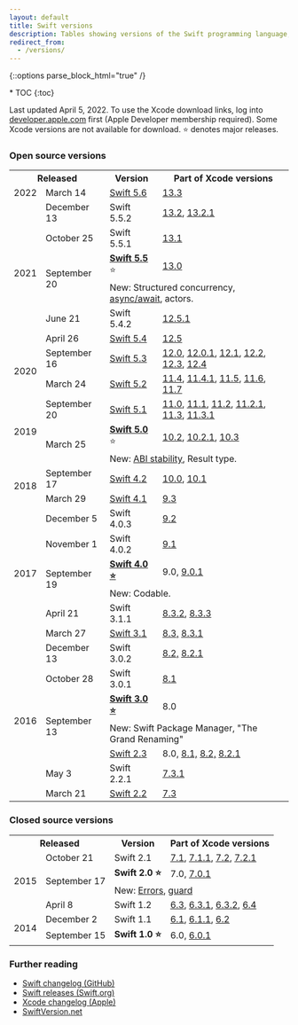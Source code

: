 ```yaml
---
layout: default
title: Swift versions
description: Tables showing versions of the Swift programming language, and their corresponding Xcode releases.
redirect_from:
  - /versions/
---
```

{::options parse_block_html="true" /}

<div id="compact-toc">
* TOC
{:toc}
</div>

Last updated April 5, 2022. To use the Xcode download links, log into [developer.apple.com](https://developer.apple.com/) first (Apple Developer membership required). Some Xcode versions are not available for download. ⭐ denotes major releases.

### Open source versions

<table>
  <tr>
    <th colspan="2">Released</th>
    <th>Version</th>
    <th>Part of Xcode versions</th>
  </tr>
  <tr>
    <td>2022</td>
    <td>March 14</td>
    <td class="nowrap">
      <a href="https://www.swift.org/blog/swift-5.6-released/">Swift 5.6</a>
    </td>
    <td>
      <a href="https://developer.apple.com/services-account/download?path=/Developer_Tools/Xcode_13.3/Xcode_13.3.xip">13.3</a>
    </td>
  </tr>
  <tr>
    <td rowspan="6">2021</td>
    <td>December 13</td>
    <td>Swift 5.5.2</td>
    <td>
      <a href="https://developer.apple.com/services-account/download?path=/Developer_Tools/Xcode_13.2/Xcode_13.2.xip">13.2</a>,
      <a href="https://developer.apple.com/services-account/download?path=/Developer_Tools/Xcode_13.2.1/Xcode_13.2.1.xip">13.2.1</a>
    </td>
  </tr>
  <tr>
    <td>October 25</td>
    <td>Swift 5.5.1</td>
    <td>
      <a href="https://developer.apple.com/services-account/download?path=/Developer_Tools/Xcode_13.1/Xcode_13.1.xip">13.1</a>
    </td>
  </tr>
  <tr>
    <td rowspan="2">September 20</td>
    <td class="nowrap">
      <a href="https://swift.org/blog/swift-5.5-released/"><strong>Swift 5.5</strong></a> ⭐
    </td>
    <td>
      <a href="https://developer.apple.com/services-account/download?path=/Developer_Tools/Xcode_13/Xcode_13.xip">13.0</a>
    </td>
  </tr>
  <tr>
    <td colspan="2" class="table-notes">
      New: Structured concurrency, <a href="/async-await">async/await</a>, actors.
    </td>
  </tr>
  <tr>
    <td>June 21</td>
    <td>Swift 5.4.2</td>
    <td>
      <a href="https://download.developer.apple.com/Developer_Tools/Xcode_12.5.1/Xcode_12.5.1.xip">12.5.1</a>
    </td>
  </tr>
  <tr>
    <td>April 26</td>
    <td>
      <a href="https://swift.org/blog/swift-5.4-released/">Swift 5.4</a>
    </td>
    <td>
      <a href="https://download.developer.apple.com/Developer_Tools/Xcode_12.5/Xcode_12.5.xip">12.5</a>
    </td>
  </tr>
  <tr>
    <td rowspan="2">2020</td>
    <td>September 16</td>
    <td>
      <a href="https://swift.org/blog/swift-5.3-released/">Swift 5.3</a>
    </td>
    <td>
      <a href="https://download.developer.apple.com/Developer_Tools/Xcode_12/Xcode_12.xip">12.0</a>,
      <a href="https://download.developer.apple.com/Developer_Tools/Xcode_12.0.1/Xcode_12.0.1.xip">12.0.1</a>,
      <a href="https://download.developer.apple.com/Developer_Tools/Xcode_12.1/Xcode_12.1.xip">12.1</a>,
      <a href="https://download.developer.apple.com/Developer_Tools/Xcode_12.2/Xcode_12.2.xip">12.2</a>,
      <a href="https://download.developer.apple.com/Developer_Tools/Xcode_12.3/Xcode_12.3.xip">12.3</a>,
      <a href="https://download.developer.apple.com/Developer_Tools/Xcode_12.4/Xcode_12.4.xip">12.4</a>
    </td>
  </tr>
  <tr>
    <td>March 24</td>
    <td>
      <a href="https://swift.org/blog/swift-5.2-released/">Swift 5.2</a>
    </td>
    <td>
      <a href="https://developer.apple.com/services-account/download?path=/Developer_Tools/Xcode_11.4/Xcode_11.4.xip">11.4</a>,
      <a href="https://developer.apple.com/services-account/download?path=/Developer_Tools/Xcode_11.4.1/Xcode_11.4.1.xip">11.4.1</a>,
      <a href="https://download.developer.apple.com/Developer_Tools/Xcode_11.5/Xcode_11.5.xip">11.5</a>,
      <a href="https://download.developer.apple.com/Developer_Tools/Xcode_11.6/Xcode_11.6.xip">11.6</a>,
      <a href="https://download.developer.apple.com/Developer_Tools/Xcode_11.7/Xcode_11.7.xip">11.7</a>
    </td>
  </tr>
  <tr>
    <td rowspan="3">2019</td>
    <td>September 20</td>
    <td>
      <a href="https://swift.org/blog/swift-5.1-released/">Swift 5.1</a>
    </td>
    <td>
      <a href="https://download.developer.apple.com/Developer_Tools/Xcode_11/Xcode_11.xip">11.0</a>,
      <a href="https://download.developer.apple.com/Developer_Tools/Xcode_11.1/Xcode_11.1.xip">11.1</a>,
      <a href="https://developer.apple.com/services-account/download?path=/Developer_Tools/Xcode_11.2/Xcode_11.2.xip">11.2</a>,
      <a href="https://developer.apple.com/services-account/download?path=/Developer_Tools/Xcode_11.2.1/Xcode_11.2.1.xip">11.2.1</a>,
      <a href="https://developer.apple.com/services-account/download?path=/Developer_Tools/Xcode_11.3/Xcode_11.3.xip">11.3</a>,
      <a href="https://developer.apple.com/services-account/download?path=/Developer_Tools/Xcode_11.3.1/Xcode_11.3.1.xip">11.3.1</a>
    </td>
  </tr>
  <tr>
    <td rowspan="2">March 25</td>
    <td>
      <a href="https://swift.org/blog/swift-5-released/"><strong>Swift 5.0</strong></a> ⭐
    </td>
    <td>
      <a href="https://download.developer.apple.com/Developer_Tools/Xcode_10.2/Xcode_10.2.xip">10.2</a>,
      <a href="https://download.developer.apple.com/Developer_Tools/Xcode_10.2.1/Xcode_10.2.1.xip">10.2.1</a>,
      <a href="https://download.developer.apple.com/Developer_Tools/Xcode_10.3/Xcode_10.3.xip">10.3</a>
    </td>
  </tr>
  <tr>
    <td colspan="2" class="table-notes">
      New: <a href="https://www.swift.org/blog/abi-stability-and-more/">ABI stability</a>, Result type.
    </td>
  </tr>
  <tr>
    <td rowspan="2">2018</td>
    <td>September 17</td>
    <td>
      <a href="https://swift.org/blog/swift-4.2-released/">Swift 4.2</a>
    </td>
    <td>
      <a href="https://download.developer.apple.com/Developer_Tools/Xcode_10/Xcode_10.xip">10.0</a>,
      <a href="https://download.developer.apple.com/Developer_Tools/Xcode_10.1/Xcode_10.1.xip">10.1</a>
    </td>
  </tr>
  <tr>
    <td>March 29</td>
    <td>
      <a href="https://swift.org/blog/swift-4.1-released/">Swift 4.1</a>
    </td>
    <td>
      <a href="https://download.developer.apple.com/Developer_Tools/Xcode_9.3/Xcode_9.3.xip">9.3</a>
    </td>
  </tr>
  <tr>
    <td rowspan="6">2017</td>
    <td>December 5</td>
    <td>Swift 4.0.3</td>
    <td>
      <a href="https://download.developer.apple.com/Developer_Tools/Xcode_9.2/Xcode_9.2.xip">9.2</a>
    </td>
  </tr>
  <tr>
    <td>November 1</td>
    <td>Swift 4.0.2</td>
    <td>
      <a href="https://download.developer.apple.com/Developer_Tools/Xcode_9.1/Xcode_9.1.xip">9.1</a>
    </td>
  </tr>
  <tr>
    <td rowspan="2">September 19</td>
    <td>
      <a href="https://swift.org/blog/swift-4.0-released/">
        <strong>Swift 4.0 ⭐</strong>
      </a>
    </td>
    <td>
      9.0,
      <a href="https://download.developer.apple.com/Developer_Tools/Xcode_9.0.1/Xcode_9.0.1.xip">9.0.1</a>
    </td>
  </tr>
  <tr>
    <td colspan="2" class="table-notes">
      New: Codable.
    </td>
  </tr>
  <tr>
    <td>April 21</td>
    <td>Swift 3.1.1</td>
    <td>
      <a href="https://download.developer.apple.com/Developer_Tools/Xcode_8.3.2/Xcode8.3.2.xip">8.3.2</a>,
      <a href="https://download.developer.apple.com/Developer_Tools/Xcode_8.3.3/Xcode8.3.3.xip">8.3.3</a>
    </td>
  </tr>
  <tr>
    <td>March 27</td>
    <td>
      <a href="https://swift.org/blog/swift-3.1-released/">Swift 3.1</a>
    </td>
    <td>
      <a href="https://download.developer.apple.com/Developer_Tools/Xcode_8.3/Xcode_8.3.xip">8.3,</a>
      <a href="https://download.developer.apple.com/Developer_Tools/Xcode_8.3.1/Xcode_8.3.1.xip">8.3.1</a>
    </td>
  </tr>
  <tr>
    <td rowspan="7">2016</td>
    <td>December 13</td>
    <td>Swift 3.0.2</td>
    <td>
      <a href="https://download.developer.apple.com/Developer_Tools/Xcode_8.2/Xcode_8.2.xip">8.2,</a>
      <a href="https://download.developer.apple.com/Developer_Tools/Xcode_8.2.1/Xcode_8.2.1.xip">8.2.1</a>
    </td>
  </tr>
  <tr>
    <td>October 28</td>
    <td>Swift 3.0.1</td>
    <td>
      <a href="https://download.developer.apple.com/Developer_Tools/Xcode_8.1/Xcode_8.1.xip">8.1</a>
    </td>
  </tr>
  <tr>
    <td rowspan="3">September 13</td>
    <td>
      <a href="https://swift.org/blog/swift-3.0-released/">
        <strong>Swift 3.0 ⭐</strong>
      </a>
    </td>
    <td>8.0</td>
  </tr>
  <tr>
    <td colspan="2" class="table-notes">
      New: Swift Package Manager, "The Grand Renaming"
    </td>
  </tr>
  <tr>
    <td>
      <a href="https://swift.org/blog/swift-2.3/">Swift 2.3</a>
    </td>
    <td>
      8.0,
      <a href="https://download.developer.apple.com/Developer_Tools/Xcode_8.1/Xcode_8.1.xip">8.1,</a>
      <a href="https://download.developer.apple.com/Developer_Tools/Xcode_8.2/Xcode_8.2.xip">8.2,</a>
      <a href="https://download.developer.apple.com/Developer_Tools/Xcode_8.2.1/Xcode_8.2.1.xip">8.2.1</a>
    </td>
  </tr>
  <tr>
    <td>May 3</td>
    <td>Swift 2.2.1</td>
    <td>
      <a href="https://download.developer.apple.com/Developer_Tools/Xcode_7.3.1/Xcode_7.3.1.dmg">7.3.1</a>
    </td>
  </tr>
  <tr>
    <td>March 21</td>
    <td>
      <a href="https://swift.org/blog/swift-2.2-released/">Swift 2.2</a>
    </td>
    <td>
      <a href="https://download.developer.apple.com/Developer_Tools/Xcode_7.3/Xcode_7.3.dmg">7.3</a>
    </td>
  </tr>
</table>

### Closed source versions

<table>
  <tr>
    <th colspan="2">Released</th>
    <th>Version</th>
    <th>Part of Xcode versions</th>
  </tr>
  <tr>
    <td rowspan="4">2015</td>
    <td>October 21</td>
    <td>Swift 2.1</td>
    <td>
      <a href="https://download.developer.apple.com/Developer_Tools/Xcode_7.1/Xcode_7.1.dmg">7.1</a>,
      <a href="https://download.developer.apple.com/Developer_Tools/Xcode_7.1.1/Xcode_7.1.1.dmg">7.1.1</a>,
      <a href="https://download.developer.apple.com/Developer_Tools/Xcode_7.2/Xcode_7.2.dmg">7.2</a>,
      <a href="https://download.developer.apple.com/Developer_Tools/Xcode_7.2.1/Xcode_7.2.1.dmg">7.2.1</a>
    </td>
  </tr>
  <tr>
    <td rowspan="2">September 17</td>
    <td><strong>Swift 2.0 ⭐</strong></td>
    <td>
      7.0,
      <a href="https://download.developer.apple.com/Developer_Tools/Xcode_7.0.1/Xcode_7.0.1.dmg">7.0.1</a>
    </td>
  </tr>
  <tr>
    <td colspan="2" class="table-notes">
      New: <a href="/errors">Errors</a>, <a href="/guard">guard</a>
    </td>
  </tr>
  <tr>
    <td>April 8</td>
    <td>Swift 1.2</td>
    <td>
      <a href="https://download.developer.apple.com/Developer_Tools/Xcode_6.3/Xcode_6.3.dmg">6.3</a>,
      <a href="https://download.developer.apple.com/Developer_Tools/Xcode_6.3.1/Xcode_6.3.1.dmg">6.3.1</a>,
      <a href="https://download.developer.apple.com/Developer_Tools/Xcode_6.3.2/Xcode_6.3.2.dmg">6.3.2</a>,
      <a href="https://download.developer.apple.com/Developer_Tools/Xcode_6.4/Xcode_6.4.dmg">6.4</a>
    </td>
  </tr>
  <tr>
    <td rowspan="2">2014</td>
    <td>December 2</td>
    <td>Swift 1.1</td>
    <td>
      <a href="https://download.developer.apple.com/Developer_Tools/xcode_6.1/56841_xcode_6.1.dmg">6.1</a>,
      <a href="https://download.developer.apple.com/Developer_Tools/xcode_6.1.1/xcode_6.1.1.dmg">6.1.1</a>,
      <a href="https://download.developer.apple.com/Developer_Tools/Xcode_6.2/Xcode_6.2.dmg">6.2</a>
    </td>
  </tr>
  <tr>
    <td>September 15</td>
    <td><strong>Swift 1.0 ⭐</strong></td>
    <td>
      6.0,
      <a href="https://download.developer.apple.com/Developer_Tools/xcode_6.0.1/xcode_6.0.1.dmg">6.0.1</a>
    </td>
  </tr>
</table>

### Further reading

* [Swift changelog (GitHub)](https://github.com/apple/swift/blob/master/CHANGELOG.md)
* [Swift releases (Swift.org)](https://swift.org/download/#releases)
* [Xcode changelog (Apple)](https://developer.apple.com/library/content/releasenotes/DeveloperTools/RN-Xcode/Chapters/Introduction.html)
* [SwiftVersion.net](https://swiftversion.net/)
